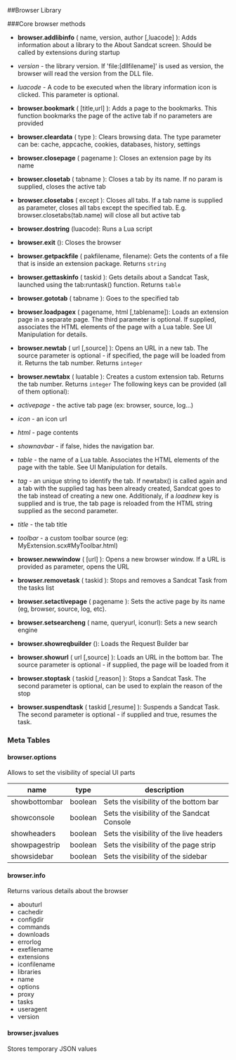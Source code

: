 ##Browser Library

###Core browser methods

* **browser.addlibinfo** ( name, version, author [,luacode] ): Adds information about a library to the About Sandcat screen. Should be called by extensions during startup
 * *version* - the library version. If 'file:[dllfilename]' is used as version, the browser will read the version from the DLL file.
 * *luacode* - A code to be executed when the library information icon is clicked. This parameter is optional.

* **browser.bookmark** ( [title,url] ): Adds a page to the bookmarks. This function bookmarks the page of the active tab if no parameters are provided

* **browser.cleardata** ( type ): Clears browsing data. The type parameter can be: cache, appcache, cookies, databases, history, settings

* **browser.closepage** ( pagename ): Closes an extension page by its name

* **browser.closetab** ( tabname ): Closes a tab by its name. If no param is supplied, closes the active tab

* **browser.closetabs** ( except ): Closes all tabs. If a tab name is supplied as parameter, closes all tabs except the specified tab. E.g. browser.closetabs(tab.name) will close all but active tab

* **browser.dostring** (luacode): Runs a Lua script

* **browser.exit** (): Closes the browser

* **browser.getpackfile** ( pakfilename, filename): Gets the contents of a file that is inside an extension package. Returns `string`

* **browser.gettaskinfo** ( taskid ): Gets details about a Sandcat Task, launched using the tab:runtask() function. Returns `table`

* **browser.gototab** ( tabname ): Goes to the specified tab

* **browser.loadpagex** ( pagename, html [,tablename]): Loads an extension page in a separate page. The third parameter is optional. If supplied, associates the HTML elements of the page with a Lua table. See UI Manipulation for details.

* **browser.newtab** ( url [,source] ): Opens an URL in a new tab. The source parameter is optional - if specified, the page will be loaded from it. Returns the tab number. Returns `integer`

* **browser.newtabx** ( luatable ): Creates a custom extension tab. Returns the tab number. Returns `integer` The following keys can be provided (all of them optional):
 * *activepage* - the active tab page (ex: browser, source, log...)
 * *icon* - an icon url
 * *html* - page contents
 * *shownavbar* - if false, hides the navigation bar.
 * *table* - the name of a Lua table. Associates the HTML elements of the page with the table. See UI Manipulation for details.
 * *tag* - an unique string to identify the tab. If newtabx() is called again and a tab with the supplied tag has been already created, Sandcat goes to the tab instead of creating a new one. Additionaly, if a *loadnew* key is supplied and is true, the tab page is reloaded from the HTML string supplied as the second parameter.
 * *title* - the tab title
 * *toolbar* - a custom toolbar source (eg: MyExtension.scx#MyToolbar.html)
 
* **browser.newwindow** ( [url] ): Opens a new browser window. If a URL is provided as parameter, opens the URL

* **browser.removetask** ( taskid ): Stops and removes a Sandcat Task from the tasks list

* **browser.setactivepage** ( pagename ): Sets the active page by its name (eg, browser, source, log, etc).

* **browser.setsearcheng** ( name, queryurl, iconurl): Sets a new search engine

* **browser.showreqbuilder** (): Loads the Request Builder bar

* **browser.showurl** ( url [,source] ): Loads an URL in the bottom bar. The source parameter is optional - if supplied, the page will be loaded from it

* **browser.stoptask** ( taskid [,reason] ): Stops a Sandcat Task. The second parameter is optional, can be used to explain the reason of the stop

* **browser.suspendtask** ( taskid [,resume] ): Suspends a Sandcat Task. The second parameter is optional - if supplied and true, resumes the task.

### Meta Tables

#### **browser.options**

Allows to set the visibility of special UI parts

name | type | description
--- | --- | ---
showbottombar | boolean | Sets the visibility of the bottom bar
showconsole	| boolean | Sets the visibility of the Sandcat Console
showheaders	| boolean | Sets the visibility of the live headers
showpagestrip |	boolean	| Sets the visibility of the page strip
showsidebar | boolean | Sets the visibility of the sidebar

#### **browser.info**

Returns various details about the browser

* abouturl
* cachedir
* configdir
* commands
* downloads
* errorlog
* exefilename
* extensions
* iconfilename
* libraries
* name
* options
* proxy
* tasks
* useragent
* version

#### **browser.jsvalues**

Stores temporary JSON values